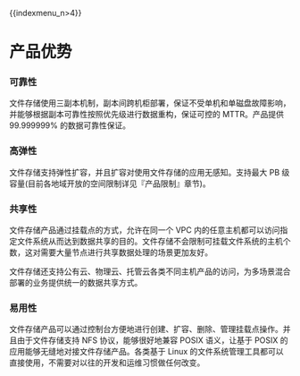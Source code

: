 {{indexmenu_n>4}}

# 产品优势

### 可靠性
文件存储使用三副本机制，副本间跨机柜部署，保证不受单机和单磁盘故障影响，并能够根据副本可靠性按照优先级进行数据重构，保证可控的 MTTR。产品提供 99.999999% 的数据可靠性保证。

### 高弹性
文件存储支持弹性扩容，并且扩容对使用文件存储的应用无感知。支持最大 PB 级容量(目前各地域开放的空间限制详见『产品限制』章节)。

### 共享性
文件存储产品通过挂载点的方式，允许在同一个 VPC 内的任意主机都可以访问指定文件系统从而达到数据共享的目的。文件存储不会限制可挂载文件系统的主机个数，这对需要大量节点进行共享数据处理的场景更加友好。

文件存储还支持公有云、物理云、托管云各类不同主机产品的访问，为多场景混合部署的业务提供统一的数据共享方式。

### 易用性
文件存储产品可以通过控制台方便地进行创建、扩容、删除、管理挂载点操作。并且由于文件存储支持 NFS 协议，能够很好地兼容 POSIX 语义，让基于 POSIX 的应用能够无缝地对接文件存储产品。各类基于 Linux 的文件系统管理工具都可以直接使用，不需要对以往的开发和运维习惯做任何改变。
